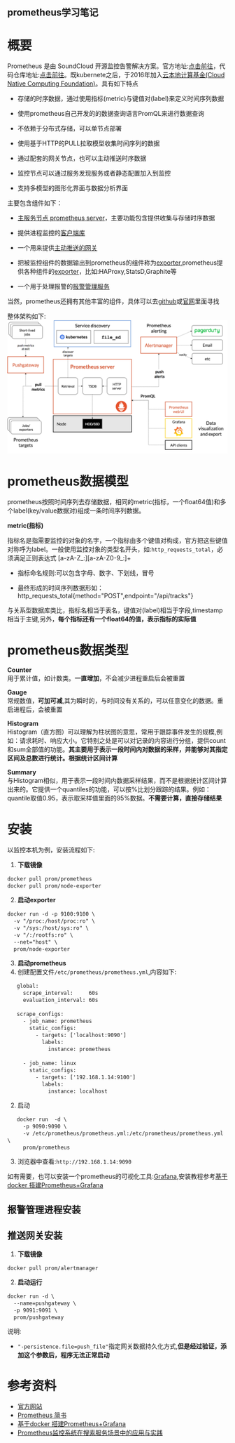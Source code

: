 prometheus学习笔记
----------------------------------------------------------------
# 概要
Prometheus 是由 SoundCloud 开源监控告警解决方案。官方地址:[点击前往](https://prometheus.io/docs/alerting/latest/alertmanager/)，代码仓库地址:[点击前往](https://github.com/prometheus/prometheus)。既kubernete之后，于2016年加入[云本地计算基金(Cloud Native Computing Foundation)](https://cncf.io/)。具有如下特点

* 存储的时序数据，通过使用指标(metric)与键值对(label)来定义时间序列数据

* 使用prometheus自己开发的的数据查询语言PromQL来进行数据查询

* 不依赖于分布式存储，可以单节点部署

* 使用基于HTTP的PULL拉取模型收集时间序列的数据

* 通过配套的网关节点，也可以主动推送时序数据

* 监控节点可以通过服务发现服务或者静态配置加入到监控
* 支持多模型的图形化界面与数据分析界面

主要包含组件如下：
* [主服务节点 prometheus server](https://github.com/prometheus/prometheus)，主要功能包含提供收集与存储时序数据

* 提供进程监控的[客户端库](https://prometheus.io/docs/instrumenting/clientlibs/)

* 一个用来提供[主动推送的网关](https://github.com/prometheus/pushgateway)

* 把被监控组件的数据输出到prometheus的组件称为[exporter](https://prometheus.io/docs/instrumenting/exporters/),prometheus提供各种组件的[exporter](https://prometheus.io/docs/instrumenting/exporters/)，比如:HAProxy,StatsD,Graphite等

* 一个用于处理报警的[报警管理服务](https://github.com/prometheus/alertmanager)

当然，prometheus还拥有其他丰富的组件，具体可以去[github](https://github.com/prometheus/prometheus)或[官网](https://prometheus.io)里面寻找

整体架构如下:
![](./prometheus_files/architecture.png)

# prometheus数据模型
prometheus按照时间序列去存储数据，相同的metric(指标，一个float64值)和多个label(key/value数据对)组成一条时间序列数据。

**metric(指标)**

指标名是指需要监控的对象的名字，一个指标由多个键值对构成，官方把这些键值对称呼为label。一般使用监控对象的类型名开头，如:`http_requests_total`，必须满足正则表达式 [a-zA-Z_:][a-zA-Z0-9_:]+

 * 指标命名规则:可以包含字母、数字、下划线，冒号

 * 最终形成的时间序列数据形如：http_requests_total{method="POST",endpoint="/api/tracks"}

与关系型数据库类比，指标名相当于表名，键值对(label)相当于字段,timestamp相当于主键,另外，**每个指标还有一个float64的值，表示指标的实际值**

# prometheus数据类型

**Counter**<br />
用于累计值，如计数类。**一直增加**，不会减少进程重启后会被重置

**Gauge**<br />
常规数值，**可加可减**,其为瞬时的，与时间没有关系的，可以任意变化的数据。重启进程后，会被重置

**Histogram**<br />
Histogram（直方图）可以理解为柱状图的意思，常用于跟踪事件发生的规模,例如：请求耗时、响应大小。它特别之处是可以对记录的内容进行分组，提供count和sum全部值的功能。**其主要用于表示一段时间内对数据的采样，并能够对其指定区间及总数进行统计。根据统计区间计算**

**Summary**<br />
与Histogram相似，用于表示一段时间内数据采样结果，而不是根据统计区间计算出来的。它提供一个quantiles的功能，可以按%比划分跟踪的结果。例如：quantile取值0.95，表示取采样值里面的95%数据。**不需要计算，直接存储结果**

# 安装
以监控本机为例，安装流程如下:

1. **下载镜像**
````
docker pull prom/prometheus
docker pull prom/node-exporter
````
2. **启动exporter**
````
docker run -d -p 9100:9100 \
  -v "/proc:/host/proc:ro" \
  -v "/sys:/host/sys:ro" \
  -v "/:/rootfs:ro" \
  --net="host" \
  prom/node-exporter
```` 
3. **启动prometheus**
 1. 创建配置文件`/etc/prometheus/prometheus.yml`,内容如下:
 ````
	global:
	  scrape_interval:     60s
	  evaluation_interval: 60s
	 
	scrape_configs:
	  - job_name: prometheus
	    static_configs:
	      - targets: ['localhost:9090']
	        labels:
	          instance: prometheus
	 
	  - job_name: linux
	    static_configs:
	      - targets: ['192.168.1.14:9100']
	        labels:
	          instance: localhost
 ````
 2. 启动
 ````
	docker run  -d \
	  -p 9090:9090 \
	  -v /etc/prometheus/prometheus.yml:/etc/prometheus/prometheus.yml  \
	  prom/prometheus
 ````
 3. 浏览器中查看:`http://192.168.1.14:9090`

如有需要，也可以安装一个prometheus的可视化工具:[Grafana](https://grafana.com/),安装教程参考[基于docker 搭建Prometheus+Grafana](https://www.cnblogs.com/xiao987334176/p/9930517.html)

## 报警管理进程安装

## 推送网关安装

1. **下载镜像**
````
docker pull prom/alertmanager
````
2. **启动运行**
````
docker run -d \
  --name=pushgateway \
  -p 9091:9091 \
  prom/pushgateway 
````
说明:
 * ``"-persistence.file=push_file"``指定网关数据持久化方式,**但是经过验证，添加这个参数后，程序无法正常启动**

# 参考资料
* [官方网站](https://prometheus.io)
* [Prometheus 简书](https://www.jianshu.com/p/93c840025f01) 
* [基于docker 搭建Prometheus+Grafana](https://www.cnblogs.com/xiao987334176/p/9930517.html)
* [Prometheus监控系统在搜索服务场景中的应用与实践
](https://zhuanlan.zhihu.com/p/87041558?from_voters_page=true)